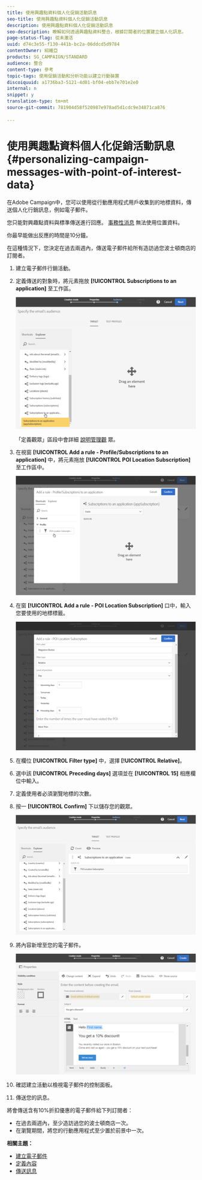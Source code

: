 ```yaml
---
title: 使用興趣點資料個人化促銷活動訊息
seo-title: 使用興趣點資料個人化促銷活動訊息
description: 使用興趣點資料個人化促銷活動訊息
seo-description: 瞭解如何透過興趣點資料整合，根據訂閱者的位置建立個人化訊息。
page-status-flag: 從未激活
uuid: d74c3e55-f130-441b-bc2a-06ddcd5d9784
contentOwner: 紹維亞
products: SG_CAMPAIGN/STANDARD
audience: 整合
content-type: 參考
topic-tags: 使用促銷活動和分析功能以建立行動裝置
discoiquuid: a1736ba3-5121-4d01-bf04-ebb7e701e2e0
internal: n
snippet: y
translation-type: tm+mt
source-git-commit: 781904d58f520987e978ad5d1cdc9e34871ca876

---
```



# 使用興趣點資料個人化促銷活動訊息{#personalizing-campaign-messages-with-point-of-interest-data}

在Adobe Campaign中，您可以使用從行動應用程式用戶收集到的地標資料，傳送個人化行銷訊息，例如電子郵件。

您只能對興趣點資料與標準傳送進行回應。 [事務性消息](../../channels/using/about-transactional-messaging.md) 無法使用位置資料。

你最早能做出反應的時間是10分鐘。

在這種情況下，您決定在過去兩週內，傳送電子郵件給所有造訪過您波士頓商店的訂閱者。

1. 建立電子郵件行銷活動。
1. 定義傳送的對象時，將元素拖放 **[!UICONTROL Subscriptions to an application]** 至工作區。

   ![](assets/poi_subscriptions_app.png)

   「定義觀眾」區段中會詳細 [說明管理觀](../../audiences/using/creating-audiences.md) 眾。

1. 在視窗 **[!UICONTROL Add a rule - Profile/Subscriptions to an application]** 中，將元素拖放 **[!UICONTROL POI Location Subscription]** 至工作區中。

   ![](assets/poi_add_rule_profile_subscription.png)

1. 在窗 **[!UICONTROL Add a rule - POI Location Subscription]** 口中，輸入您要使用的地標標籤。

   ![](assets/poi_location_subscription.png)

1. 在欄位 **[!UICONTROL Filter type]** 中，選擇 **[!UICONTROL Relative]**。
1. 選中該 **[!UICONTROL Preceding days]** 選項並在 **[!UICONTROL 15]** 相應欄位中輸入。
1. 定義使用者必須瀏覽地標的次數。
1. 按一 **[!UICONTROL Confirm]** 下以儲存您的觀眾。

   ![](assets/poi_subscriptions_app_audience_defined.png)

1. 將內容新增至您的電子郵件。

   ![](assets/poi_email_content.png)

1. 確認建立活動以檢視電子郵件的控制面板。
1. 傳送您的訊息。

將會傳送含有10%折扣優惠的電子郵件給下列訂閱者：

* 在過去兩週內，至少造訪過您的波士頓商店一次。
* 在瀏覽期間，將您的行動應用程式至少置於前景中一次。

**相關主題：**

* [建立電子郵件](../../channels/using/creating-an-email.md)
* [定義內容](../../designing/using/personalization.md#example-email-personalization)
* [傳送訊息](../../sending/using/confirming-the-send.md)

